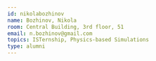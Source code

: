 ```yaml
---
id: nikolabozhinov
name: Bozhinov, Nikola
room: Central Building, 3rd floor, 51
email: n.bozhinov@gmail.com
topics: ISTernship, Physics-based Simulations
type: alumni
---
```

